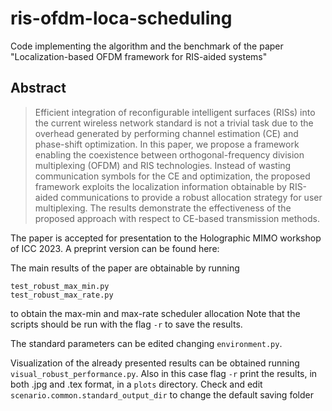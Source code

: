 # ris-ofdm-loca-scheduling

Code implementing the algorithm and the benchmark of the paper "Localization-based OFDM framework for RIS-aided systems"

## Abstract
> Efficient integration of reconfigurable intelligent surfaces (RISs) into the current wireless network standard is not a trivial task due to the overhead generated by performing channel estimation (CE) and phase-shift optimization. In this paper, we propose a framework enabling the coexistence between orthogonal-frequency division multiplexing (OFDM) and RIS technologies. Instead of wasting communication symbols for the CE and optimization, the proposed framework exploits the localization information obtainable by RIS-aided communications to provide a robust allocation strategy for user multiplexing. The results demonstrate the effectiveness of the proposed approach with respect to CE-based transmission methods.

The paper is accepted for presentation to the Holographic MIMO workshop of ICC 2023.
A preprint version can be found here:

The main results of the paper are obtainable by running
```
test_robust_max_min.py
test_robust_max_rate.py
```
to obtain the max-min and max-rate scheduler allocation
Note that the scripts should be run with the flag ```-r``` to save the results. 

The standard parameters can be edited changing ```environment.py```. 

Visualization of the already presented results can be obtained running ```visual_robust_performance.py```. 
Also in this case flag ```-r``` print the results, in both .jpg and .tex format, in a ```plots``` directory.
Check and edit ```scenario.common.standard_output_dir``` to change the default saving folder  

